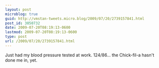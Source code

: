 ```yaml
---
layout: post
microblog: true
guid: http://vmstan-tweets.micro.blog/2009/07/20/2739157841.html
post_id: 3050732
date: 2009-07-20T08:19:13-0600
lastmod: 2009-07-20T08:19:13-0600
type: post
url: /2009/07/20/2739157841.html
---
```

Just had my blood pressure tested at work. 124/86... the Chick-fil-a hasn't done me in, yet.
